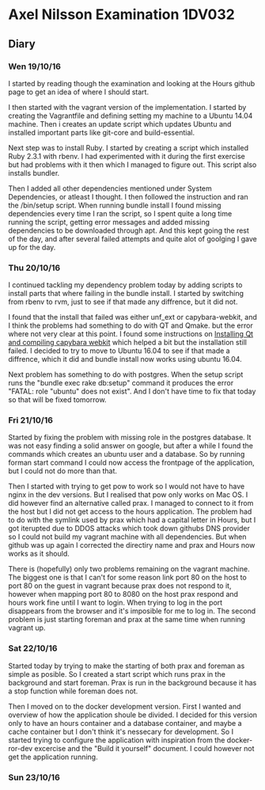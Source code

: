 # Axel Nilsson Examination 1DV032

## Diary
### Wen 19/10/16
I started by reading though the examination and looking at the Hours github page to get an idea of where I should start.

I then started with the vagrant version of the implementation. I started by creating the Vagrantfile and defining setting my machine to a Ubuntu 14.04 machine. Then i creates an update script which updates Ubuntu and installed important parts like git-core and build-essential.

Next step was to install Ruby. I started by creating a script which installed Ruby 2.3.1 with rbenv. I had experimented with it during the first exercise but had problems with it then which I managed to figure out. This script also installs bundler.

Then I added all other dependencies mentioned under System Dependencies, or atleast I thought. I then followed the instruction and ran the /bin/setup script. When running bundle install I found missing dependencies every time I ran the script, so I spent quite a long time running the script, getting error messages and added missing dependencies to be downloaded through apt. And this kept going the rest of the day, and after several failed attempts and quite alot of goolging I gave up for the day.

### Thu 20/10/16
I continued tackling my dependency problem today by adding scripts to install parts that where failing in the bundle install. I started by switching from rbenv to rvm, just to see if that made any diffrence, but it did not.

I found that the install that failed was either unf_ext or capybara-webkit, and I think the problems had something to do with QT and Qmake. but the error where not very clear at this point. I found some instructions on [Installing Qt and compiling capybara webkit](https://github.com/thoughtbot/capybara-webkit/wiki/Installing-Qt-and-compiling-capybara-webkit#ubuntu-trusty-1404) which helped a bit but the installation still failed. I decided to try to move to Ubuntu 16.04 to see if that made a diffrence, which it did and bundle install now works using ubuntu 16.04.

Next problem has something to do with postgres. When the setup script runs the "bundle exec rake db:setup" command it produces the error "FATAL:  role "ubuntu" does not exist". And I don't have time to fix that today so that will be fixed tomorrow.

### Fri 21/10/16
Started by fixing the problem with missing role in the postgres database. It was not easy finding a solid answer on google, but after a while I found the commands which creates an ubuntu user and a database. So by running forman start command I could now access the frontpage of the application, but I could not do more than that.

Then I started with trying to get pow to work so I would not have to have nginx in the dev versions. But I realised that pow only works on Mac OS. I did however find an alternative called prax. I managed to connect to it from the host but I did not get access to the hours application. The problem had to do with the symlink used by prax which had a capital letter in Hours, but I got iterupted due to DDOS attacks which took down githubs DNS provider so I could not build my vagrant machine with all dependencies. But when github was up again I corrected the directiry name and prax and Hours now works as it should.

There is (hopefully) only two problems remaining on the vagrant machine. The biggest one is that I can't for some reason link port 80 on the host to port 80 on the guest in vagrant because prax does not respond to it, however when mapping port 80 to 8080 on the host prax respond and hours work fine until I want to login. When trying to log in the port disappears from the browser and it's imposible for me to log in. The second problem is just starting foreman and prax at the same time when running vagrant up.

### Sat 22/10/16
Started today by trying to make the starting of both prax and foreman as simple as posible. So I created a start script which runs prax in the background and start foreman. Prax is run in the background because it has a stop function while foreman does not.

Then I moved on to the docker development version. First I wanted and overview of how the application shoule be divided. I decided for this version only to have an hours container and a database container, and maybe a cache container but I don't think it's nessecary for development. So I started trying to configure the application with inspiration from the docker-ror-dev excercise and the "Build it yourself" document. I could however not get the application running.

### Sun 23/10/16
